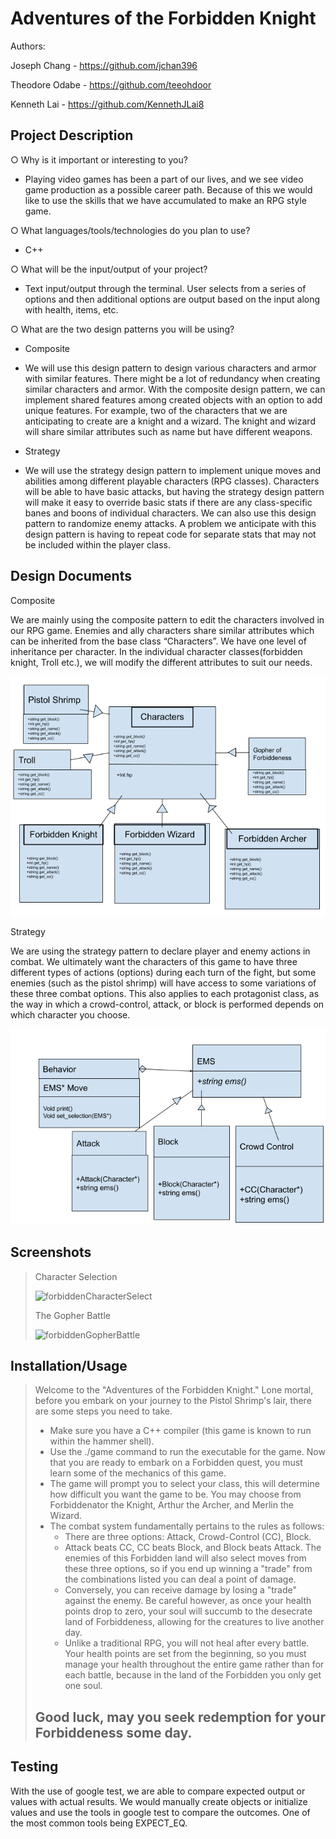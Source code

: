 # Adventures of the Forbidden Knight
 
Authors: 

Joseph Chang - https://github.com/jchan396

Theodore Odabe - https://github.com/teeohdoor

Kenneth Lai - https://github.com/KennethJLai8
 

## Project Description
○ Why is it important or interesting to you? 

   - Playing video games has been a part of our lives, and we see video game production as a possible career path. Because of this we would like to use
     the skills that we have accumulated to make an RPG style game.

○ What languages/tools/technologies do you plan to use? 

   - C++

○ What will be the input/output of your project?

   - Text input/output through the terminal. User selects from a series of options and then additional options are output based on the input along with health,      items, etc.

○ What are the two design patterns you will be using?

   - Composite

   - We will use this design pattern to design various characters and armor with similar features. There might be a lot of redundancy when creating similar          characters and armor. With the composite design pattern, we can implement shared features among created objects with an option to add unique features.          For example, two of the characters that we are anticipating to create are a knight and a wizard. The knight and wizard will share similar                      attributes such as name but have different weapons.

   - Strategy

   - We will use the strategy design pattern to implement unique moves and abilities among different playable characters (RPG classes). Characters will be able      to have basic attacks, but having the strategy design pattern will make it easy to override basic stats if there are any class-specific banes and boons of      individual characters. We can also use this design pattern to randomize enemy attacks. A problem we anticipate with this design pattern is having to            repeat code for separate stats that may not be included within the player class.  


  ## Design Documents
  
  
Composite

We are mainly using the composite pattern to edit the characters involved in our RPG game. Enemies and ally characters share similar attributes which can be inherited from the base class “Characters”. We have one level of inheritance per character. In the individual character classes(forbidden knight, Troll etc.), we will modify the different attributes to suit our needs.

![Alt Text](final_comp.png)




Strategy

We are using the strategy pattern to declare player and enemy actions in combat. We ultimately want the characters of this game to have three different types of actions (options) during each turn of the fight, but some enemies (such as the pistol shrimp) will have access to some variations of these three combat options. This also applies to each protagonist class, as the way in which a crowd-control, attack, or block is performed depends on which character you choose. 

![Alt Text](final_strat.png)

 
 ## Screenshots
 > Character Selection
 > 
 > ![forbiddenCharacterSelect](https://user-images.githubusercontent.com/77028709/110601263-9c47c400-8139-11eb-8220-df4ec0e403fd.PNG)
 > 
 > The Gopher Battle
 > 
 > ![forbiddenGopherBattle](https://user-images.githubusercontent.com/77028709/110601401-bbdeec80-8139-11eb-8b95-714955f5c677.PNG)
 > 

 ## Installation/Usage
 > Welcome to the "Adventures of the Forbidden Knight." Lone mortal, before you embark on your journey to the Pistol Shrimp's lair, there are some steps you need to take. 
 >  - Make sure you have a C++ compiler (this game is known to run within the hammer shell).
 >  - Use the ./game command to run the executable for the game.
 > Now that you are ready to embark on a Forbidden quest, you must learn some of the mechanics of this game.
 >  - The game will prompt you to select your class, this will determine how difficult you want the game to be. You may choose from Forbiddenator the Knight, Arthur the Archer, and Merlin the Wizard.
 >  - The combat system fundamentally pertains to the rules as follows: 
 >    - There are three options: Attack, Crowd-Control (CC), Block. 
 >    - Attack beats CC, CC beats Block, and Block beats Attack. The enemies of this Forbidden land will also select moves from these three options, so if you end up winning a "trade" from the combinations listed you can deal a point of damage.
 >    - Conversely, you can receive damage by losing a "trade" against the enemy. Be careful however, as once your health points drop to zero, your soul will succumb to the desecrate land of Forbiddeness, allowing for the creatures to live another day.
 >    - Unlike a traditional RPG, you will not heal after every battle. Your health points are set from the beginning, so you must manage your health throughout the entire game rather than for each battle, because in the land of the Forbidden you only get one soul.
 > ## Good luck, may you seek redemption for your Forbiddeness some day.      
 ## Testing
 With the use of google test, we are able to compare expected output or values with actual results. We would manually create objects or initialize values and use the tools in google test to compare the outcomes. One of the most common tools being EXPECT_EQ.
 
